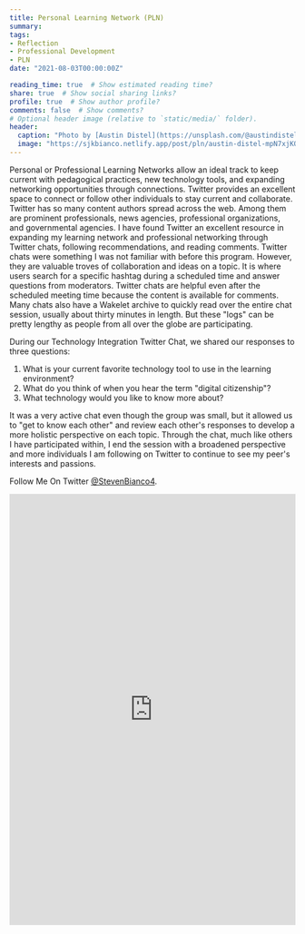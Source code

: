 ```yaml
---
title: Personal Learning Network (PLN)
summary: 
tags:
- Reflection
- Professional Development
- PLN
date: "2021-08-03T00:00:00Z"

reading_time: true  # Show estimated reading time?
share: true  # Show social sharing links?
profile: true  # Show author profile?
comments: false  # Show comments?
# Optional header image (relative to `static/media/` folder).
header:
  caption: "Photo by [Austin Distel](https://unsplash.com/@austindistel?utm_source=unsplash&utm_medium=referral&utm_content=creditCopyText) on [Unsplash](https://unsplash.com/s/photos/online-social-networks?utm_source=unsplash&utm_medium=referral&utm_content=creditCopyText)"
  image: "https://sjkbianco.netlify.app/post/pln/austin-distel-mpN7xjKQ_Ns-unsplash.jpg"
---
```


Personal or Professional Learning Networks allow an ideal track to keep current with pedagogical practices, new technology tools, and expanding networking opportunities through connections. Twitter provides an excellent space to connect or follow other individuals to stay current and collaborate. Twitter has so many content authors spread across the web. Among them are prominent professionals, news agencies, professional organizations, and governmental agencies. I have found Twitter an excellent resource in expanding my learning network and professional networking through Twitter chats, following recommendations, and reading comments. Twitter chats were something I was not familiar with before this program. However, they are valuable troves of collaboration and ideas on a topic. It is where users search for a specific hashtag during a scheduled time and answer questions from moderators. Twitter chats are helpful even after the scheduled meeting time because the content is available for comments. Many chats also have a Wakelet archive to quickly read over the entire chat session, usually about thirty minutes in length. But these "logs" can be pretty lengthy as people from all over the globe are participating.

During our Technology Integration Twitter Chat, we shared our responses to three questions:

1. What is your current favorite technology tool to use in the learning environment?
2. What do you think of when you hear the term "digital citizenship"?
3. What technology would you like to know more about?

It was a very active chat even though the group was small, but it allowed us to "get to know each other" and review each other's responses to develop a more holistic perspective on each topic. Through the chat, much like others I have participated within, I end the session with a broadened perspective and more individuals I am following on Twitter to continue to see my peer's interests and passions.

Follow Me On Twitter [@StevenBianco4](https://twitter.com/StevenBianco4).

<iframe data-autoresize="false" class="wakeletEmbed" width="100%" height="760px" src="https://embed.wakelet.com/wakes/pGGDNr6Skgdz27WKQMlOz/list?border=1" style="border: none" allow="autoplay"></iframe><!-- Please only call https://embed-assets.wakelet.com/wakelet-embed.js once per page --><script src="https://embed-assets.wakelet.com/wakelet-embed.js" charset="UTF-8"></script>

